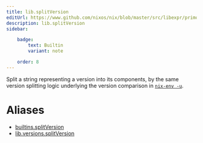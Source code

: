 ```yaml
---
title: lib.splitVersion
editUrl: https://www.github.com/nixos/nix/blob/master/src/libexpr/primops.cc
description: lib.splitVersion
sidebar:

    badge:
        text: Builtin
        variant: note

    order: 8
---
```


Split a string representing a version into its components, by the
same version splitting logic underlying the version comparison in
[`nix-env -u`](../command-ref/nix-env.md#operation---upgrade).


# Aliases

- [builtins.splitVersion](/nix-doc-comments/reference/builtins/builtins-splitVersion)
- [lib.versions.splitVersion](/nix-doc-comments/reference/lib/versions/lib-versions-splitVersion)


